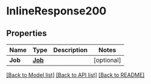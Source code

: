 # InlineResponse200

## Properties

Name | Type | Description | Notes
------------ | ------------- | ------------- | -------------
**Job** | [**Job**](Job.md) |  | [optional] 

[[Back to Model list]](../README.md#documentation-for-models) [[Back to API list]](../README.md#documentation-for-api-endpoints) [[Back to README]](../README.md)


